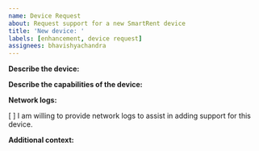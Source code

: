 ```yaml
---
name: Device Request
about: Request support for a new SmartRent device
title: 'New device: '
labels: [enhancement, device request]
assignees: bhavishyachandra
---
```


**Describe the device:**

<!-- Please provide a device type, model number, URL, or any other information needed to identify this device. -->

**Describe the capabilities of the device:**

<!-- How should HomeKit be able to control this device? Ex. turn it on/off, change the input -->

**Network logs:**

<!-- We need to understand the data sent and received by the SmartRent app to control this device. -->
<!-- Please replace [ ] with [X] if you agree to help. -->

[ ] I am willing to provide network logs to assist in adding support for this device.

**Additional context:**

<!-- Add any other context or screenshots about the device request here. -->

<!-- Click the "Preview" tab before you submit to ensure the formatting is correct. -->

